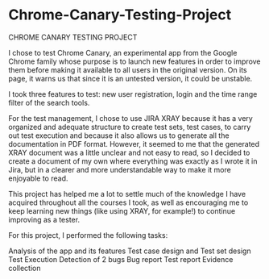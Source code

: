 # Chrome-Canary-Testing-Project
 
CHROME CANARY
TESTING PROJECT




I chose to test Chrome Canary, an experimental app from the Google Chrome family whose purpose is to launch new features in order to improve them before making it available to all users in the original version. On its page, it warns us that since it is an untested version, it could be unstable.

I took three features to test: new user registration, login and the time range filter of the search tools.

For the test management, I chose to use JIRA XRAY because it has a very organized and adequate structure to create test sets, test cases, to carry out test execution and because it also allows us to generate all the documentation in PDF format. However, it seemed to me that the generated XRAY document was a little unclear and not easy to read, so I decided to create a document of my own where everything was exactly as I wrote it in Jira, but in a clearer and more understandable way to make it more enjoyable to read. 

This project has helped me a lot to settle much of the knowledge I have acquired throughout all the courses I took, as well as encouraging me to keep learning new things (like using XRAY, for example!) to continue improving as a tester.

For this project, I performed the following tasks:


Analysis of the app and its features
Test case design and Test set design
Test Execution
Detection of 2 bugs
Bug report
Test report
Evidence collection



